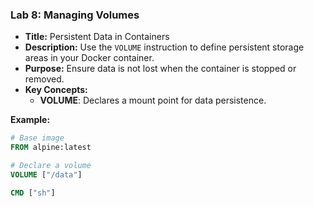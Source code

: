 ### **Lab 8: Managing Volumes**
- **Title:** Persistent Data in Containers  
- **Description:** Use the `VOLUME` instruction to define persistent storage areas in your Docker container.  
- **Purpose:** Ensure data is not lost when the container is stopped or removed.  
- **Key Concepts:**  
  - **VOLUME**: Declares a mount point for data persistence.

**Example:**
```Dockerfile
# Base image
FROM alpine:latest

# Declare a volume
VOLUME ["/data"]

CMD ["sh"]
```